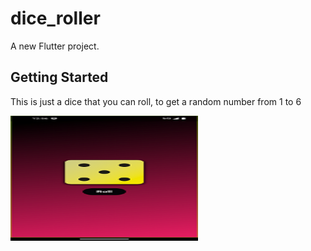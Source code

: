 # dice_roller

A new Flutter project.

## Getting Started

This is just a dice that
you can roll, to get a 
random number from 1 to 6

<img src="https://github.com/BrilantdonNura/dice_roller/blob/main/assets/images/screenShots/ScreenShot1.png" width="300" height="200" alt="Alt text">
